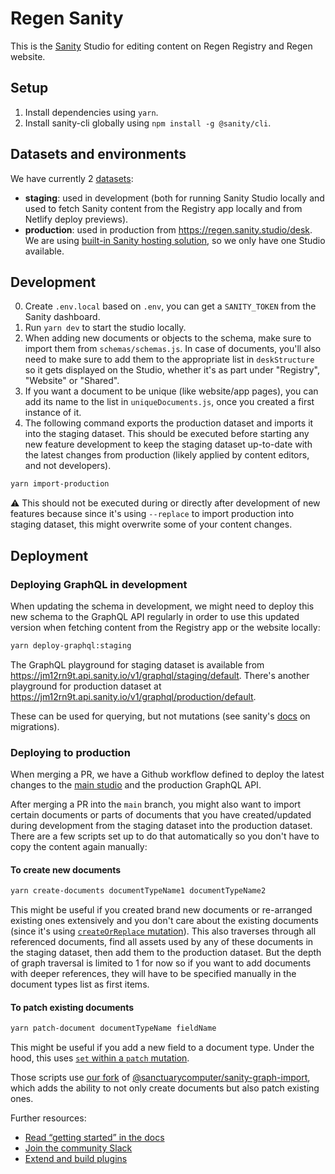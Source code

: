 # Regen Sanity

This is the [Sanity](https://sanity.io/) Studio for editing content on Regen Registry and Regen website.

## Setup

1. Install dependencies using `yarn`.
2. Install sanity-cli globally using `npm install -g @sanity/cli`.

## Datasets and environments

We have currently 2 [datasets](https://www.sanity.io/docs/datasets):

- **staging**: used in development (both for running Sanity Studio locally and used to fetch Sanity content from the Registry app locally and from Netlify deploy previews).
- **production**: used in production from <https://regen.sanity.studio/desk>. We are using [built-in Sanity hosting solution](https://www.sanity.io/docs/deployment#bd4e07db3e37), so we only have one Studio available.

## Development

0. Create `.env.local` based on `.env`, you can get a `SANITY_TOKEN` from the Sanity dashboard.
1. Run `yarn dev` to start the studio locally.
2. When adding new documents or objects to the schema, make sure to import them from `schemas/schemas.js`. In case of documents, you'll also need to make sure to add them to the appropriate list in `deskStructure` so it gets displayed on the Studio, whether it's as part under "Registry", "Website" or "Shared".
3. If you want a document to be unique (like website/app pages), you can add its name to the list in `uniqueDocuments.js`, once you created a first instance of it.
4. The following command exports the production dataset and imports it into the staging dataset. This should be executed before starting any new feature development to keep the staging dataset up-to-date with the latest changes from production (likely applied by content editors, and not developers).

```sh
yarn import-production
```

:warning: This should not be executed during or directly after development of new features because since it's using `--replace` to import production into staging dataset, this might overwrite some of your content changes.

## Deployment

### Deploying GraphQL in development

When updating the schema in development, we might need to deploy this new schema to the GraphQL API regularly in order to use this updated version when fetching content from the Registry app or the website locally:

```sh
yarn deploy-graphql:staging
```

The GraphQL playground for staging dataset is available from <https://jm12rn9t.api.sanity.io/v1/graphql/staging/default>.
There's another playground for production dataset at <https://jm12rn9t.api.sanity.io/v1/graphql/production/default>.

These can be used for querying, but not mutations (see sanity's [docs](https://www.sanity.io/docs/migrating-data) on migrations).

### Deploying to production

When merging a PR, we have a Github workflow defined to deploy the latest changes to the [main studio](https://regen.sanity.studio/desk) and the production GraphQL API.

After merging a PR into the `main` branch, you might also want to import certain documents or parts of documents that you have created/updated during development from the staging dataset into the production dataset.
There are a few scripts set up to do that automatically so you don't have to copy the content again manually:

#### To create new documents

```sh
yarn create-documents documentTypeName1 documentTypeName2
```

This might be useful if you created brand new documents or re-arranged existing ones extensively and you don't care about the existing documents (since it's using [`createOrReplace` mutation](https://www.sanity.io/docs/http-mutations#95bb692d7fb0)).
This also traverses through all referenced documents, find all assets used by any of these documents in the staging dataset, then add them to the production dataset. But the depth of graph traversal is limited to 1 for now so if you want to add documents with deeper references, they will have to be specified manually in the document types list as first items.

#### To patch existing documents

```sh
yarn patch-document documentTypeName fieldName
```

This might be useful if you add a new field to a document type.
Under the hood, this uses [`set` within a `patch` mutation](https://www.sanity.io/docs/http-patches#6TPENSW3).

Those scripts use [our fork](https://github.com/regen-network/sanity-graph-import) of [@sanctuarycomputer/sanity-graph-import](https://github.com/sanctuarycomputer/sanity-graph-import), which adds the ability to not only create documents but also patch existing ones.

Further resources:

- [Read “getting started” in the docs](https://www.sanity.io/docs/introduction/getting-started?utm_source=readme)
- [Join the community Slack](https://slack.sanity.io/?utm_source=readme)
- [Extend and build plugins](https://www.sanity.io/docs/content-studio/extending?utm_source=readme)
